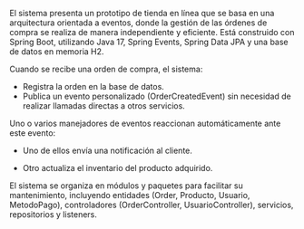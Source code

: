El sistema presenta un prototipo de tienda en línea que se basa en una arquitectura orientada a eventos, donde la gestión de las órdenes de compra se realiza de manera independiente y eficiente.
Está construido con Spring Boot, utilizando Java 17, Spring Events, Spring Data JPA y una base de datos en memoria H2.

Cuando se recibe una orden de compra, el sistema:
- Registra la orden en la base de datos.
- Publica un evento personalizado (OrderCreatedEvent) sin necesidad de realizar llamadas directas a otros servicios.

Uno o varios manejadores de eventos reaccionan automáticamente ante este evento:

- Uno de ellos envía una notificación al cliente.

- Otro actualiza el inventario del producto adquirido.

El sistema se organiza en módulos y paquetes para facilitar su mantenimiento, incluyendo entidades (Order, Producto, Usuario, MetodoPago), controladores (OrderController, UsuarioController),
servicios, repositorios y listeners.
